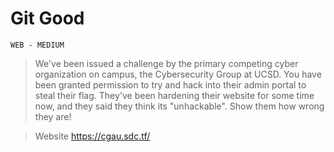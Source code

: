 # Git Good
`WEB - MEDIUM`
> We've been issued a challenge by the primary competing cyber organization on campus, the Cybersecurity Group at UCSD. You have been granted permission to try and hack into their admin portal to steal their flag. They've been hardening their website for some time now, and they said they think its "unhackable". Show them how wrong they are!

> Website
https://cgau.sdc.tf/
